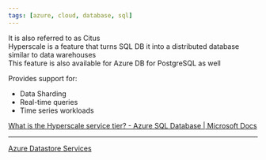 ```yaml
---
tags: [azure, cloud, database, sql]
---
```


It is also referred to as Citus  
Hyperscale is a feature that turns SQL DB it into a distributed database similar to data warehouses  
This feature is also available for Azure DB for PostgreSQL as well

Provides support for:
* Data Sharding
* Real-time queries
* Time series workloads

[What is the Hyperscale service tier? - Azure SQL Database | Microsoft Docs](https://docs.microsoft.com/en-us/azure/azure-sql/database/service-tier-hyperscale)

---

[Azure Datastore Services](../Azure%20Datastore%20Services.md)
